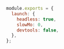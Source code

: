 ```javascript
module.exports = {
  launch: {
    headless: true,
    slowMo: 0,
    devtools: false,
  },
};
```